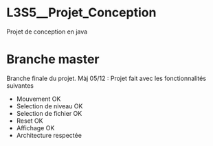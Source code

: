 # L3S5__Projet_Conception
Projet de conception en java


# Branche master
Branche finale du projet.
Màj 05/12 : Projet fait avec les fonctionnalités suivantes
- Mouvement OK
- Selection de niveau OK
- Selection de fichier OK
- Reset OK
- Affichage OK
- Architecture respectée
